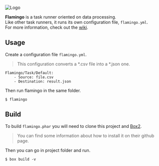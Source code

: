 ![Logo](https://cdn.rawgit.com/ubermanu/flamingo/master/icons/flamingo.png)

**Flamingo** is a task runner oriented on data processing.<br>
Like other task runners, it runs its own configuration file, `flamingo.yml`.<br>
For more information, check out the [wiki](https://github.com/ubermanu/flamingo/wiki).

Usage
-----

Create a configuration file `flamingo.yml`.

> This configuration converts a \*.csv file into a \*.json one.

    Flamingo/Task/Default:
        - Source: file.csv
        - Destination: result.json

Then run flamingo in the same folder.

    $ flamingo

Build
-----

To build `flamingo.phar` you will need to clone this project and [Box2](https://github.com/box-project/box2).

> You can find some information about how to install it on their github page.

Then you can go in project folder and run.

    $ box build -v
